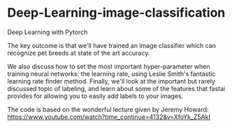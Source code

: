 # Deep-Learning-image-classification
Deep Learning with Pytorch

The key outcome is that we'll have trained an image classifier which can recognize pet breeds at state of the art accuracy. 

We also discuss how to set the most important hyper-parameter when training neural networks: the learning rate, using Leslie Smith's fantastic learning rate finder method. Finally, we'll look at the important but rarely discussed topic of labeling, and learn about some of the features that fastai provides for allowing you to easily add labels to your images.

The code is based on the wonderful lecture given by Jeremy Howard: https://www.youtube.com/watch?time_continue=4132&v=XfoYk_Z5AkI

